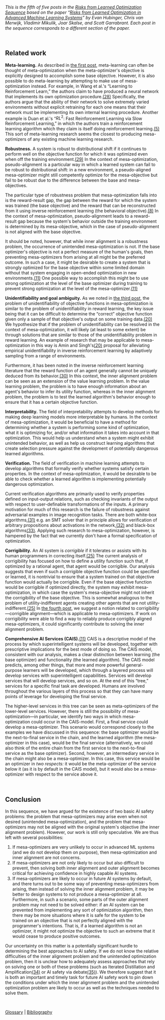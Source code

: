 _This is the fifth of five posts in the [Risks from Learned Optimization Sequence](https://www.alignmentforum.org/s/r9tYkB2a8Fp4DN8yB) based on the paper “[Risks from Learned Optimization in Advanced Machine Learning Systems](https://arxiv.org/abs/1906.01820)” by Evan Hubinger, Chris van Merwijk, Vladimir Mikulik, Joar Skalse, and Scott Garrabrant. Each post in the sequence corresponds to a different section of the paper._

&nbsp;

## Related work

**Meta-learning.** As described in [the first post](https://www.alignmentforum.org/s/r9tYkB2a8Fp4DN8yB/p/FkgsxrGf3QxhfLWHG), meta-learning can often be thought of meta-optimization when the meta-optimizer's objective is explicitly designed to accomplish some base objective. However, it is also possible to do meta-learning by attempting to make use of mesa-optimization instead. For example, in Wang et al.'s “Learning to Reinforcement Learn,” the authors claim to have produced a neural network that implements its own optimization procedure.[(28)](https://intelligence.org/learned-optimization#bibliography) Specifically, the authors argue that the ability of their network to solve extremely varied environments without explicit retraining for each one means that their network must be implementing its own internal learning procedure. Another example is Duan et al.'s “$RL^2$: Fast Reinforcement Learning via Slow Reinforcement Learning,” in which the authors train a reinforcement learning algorithm which they claim is itself doing reinforcement learning.[(5)](https://intelligence.org/learned-optimization#bibliography) This sort of meta-learning research seems the closest to producing mesa-optimizers of any existing machine learning research.

**Robustness.** A system is robust to distributional shift if it continues to perform well on the objective function for which it was optimized even when off the training environment.[(29)](https://intelligence.org/learned-optimization#bibliography) In the context of mesa-optimization, pseudo-alignment is a particular way in which a learned system can fail to be robust to distributional shift: in a new environment, a pseudo-aligned mesa-optimizer might still competently optimize for the mesa-objective but fail to be robust due to the difference between the base and mesa- objectives.

The particular type of robustness problem that mesa-optimization falls into is the reward-result gap, the gap between the reward for which the system was trained (the base objective) and the reward that can be reconstructed from it using inverse reinforcement learning (the behavioral objective).[(8)](https://intelligence.org/learned-optimization#bibliography) In the context of mesa-optimization, pseudo-alignment leads to a reward-result gap because the system's behavior outside the training environment is determined by its mesa-objective, which in the case of pseudo-alignment is not aligned with the base objective.

It should be noted, however, that while inner alignment is a robustness problem, the occurrence of unintended mesa-optimization is not. If the base optimizer's objective is not a perfect measure of the human's goals, then preventing mesa-optimizers from arising at all might be the preferred outcome. In such a case, it might be desirable to create a system that is strongly optimized for the base objective within some limited domain without that system engaging in open-ended optimization in new environments.[(11)](https://intelligence.org/learned-optimization#bibliography) One possible way to accomplish this might be to use strong optimization at the level of the base optimizer during training to prevent strong optimization at the level of the mesa-optimizer.[(11)](https://intelligence.org/learned-optimization#bibliography)

**Unidentifiability and goal ambiguity.** As we noted in [the third post](https://www.alignmentforum.org/s/r9tYkB2a8Fp4DN8yB/p/pL56xPoniLvtMDQ4J), the problem of unidentifiability of objective functions in mesa-optimization is similar to the problem of unidentifiability in reward learning, the key issue being that it can be difficult to determine the “correct” objective function given only a sample of that objective's output on some training data.[(20)](https://intelligence.org/learned-optimization#bibliography) We hypothesize that if the problem of unidentifiability can be resolved in the context of mesa-optimization, it will likely (at least to some extent) be through solutions that are similar to those of the unidentifiability problem in reward learning. An example of research that may be applicable to mesa-optimization in this way is Amin and Singh's[(20)](https://intelligence.org/learned-optimization#bibliography) proposal for alleviating empirical unidentifiability in inverse reinforcement learning by adaptively sampling from a range of environments.

Furthermore, it has been noted in the inverse reinforcement learning literature that the reward function of an agent generally cannot be uniquely deduced from its behavior.[(30)](https://intelligence.org/learned-optimization#bibliography) In this context, the inner alignment problem can be seen as an extension of the value learning problem. In the value learning problem, the problem is to have enough information about an agent's behavior to infer its utility function, whereas in the inner alignment problem, the problem is to test the learned algorithm's behavior enough to ensure that it has a certain objective function.

**Interpretability.** The field of interpretability attempts to develop methods for making deep learning models more interpretable by humans. In the context of mesa-optimization, it would be beneficial to have a method for determining whether a system is performing some kind of optimization, what it is optimizing for, and/or what information it takes into account in that optimization. This would help us understand when a system might exhibit unintended behavior, as well as help us construct learning algorithms that create selection pressure against the development of potentially dangerous learned algorithms.

**Verification.** The field of verification in machine learning attempts to develop algorithms that formally verify whether systems satisfy certain properties. In the context of mesa-optimization, it would be desirable to be able to check whether a learned algorithm is implementing potentially dangerous optimization.

Current verification algorithms are primarily used to verify properties defined on input-output relations, such as checking invariants of the output with respect to user-definable transformations of the inputs. A primary motivation for much of this research is the failure of robustness against adversarial examples in image recognition tasks. There are both white-box algorithms,[(31)](https://intelligence.org/learned-optimization#bibliography) e.g. an SMT solver that in principle allows for verification of arbitrary propositions about activations in the network,[(32)](https://intelligence.org/learned-optimization#bibliography) and black-box algorithms[(33)](https://intelligence.org/learned-optimization#bibliography). Applying such research to mesa-optimization, however, is hampered by the fact that we currently don't have a formal specification of optimization.

**Corrigibility.** An AI system is _corrigible_ if it tolerates or assists with its human programmers in correcting itself.[(25)](https://intelligence.org/learned-optimization#bibliography) The current analysis of corrigibility has focused on how to define a utility function such that, if optimized by a rational agent, that agent would be corrigible. Our analysis suggests that even if such a corrigible objective function could be specified or learned, it is nontrivial to ensure that a system trained on that objective function would actually be corrigible. Even if the base objective function would be corrigible if optimized directly, the system may exhibit mesa-optimization, in which case the system's mesa-objective might not inherit the corrigibility of the base objective. This is somewhat analogous to the problem of utility-indifferent agents creating other agents that are not utility-indifferent.[(25)](https://intelligence.org/learned-optimization#bibliography) In [the fourth post](https://www.alignmentforum.org/s/r9tYkB2a8Fp4DN8yB/p/zthDPAjh9w6Ytbeks), we suggest a notion related to corrigibility—corrigible alignment—which is applicable to mesa-optimizers. If work on corrigibility were able to find a way to reliably produce corrigibly aligned mesa-optimizers, it could significantly contribute to solving the inner alignment problem.

**Comprehensive AI Services (CAIS).**[(11)](https://intelligence.org/learned-optimization#bibliography) CAIS is a descriptive model of the process by which superintelligent systems will be developed, together with prescriptive implications for the best mode of doing so. The CAIS model, consistent with our analysis, makes a clear distinction between learning (the base optimizer) and functionality (the learned algorithm). The CAIS model predicts, among other things, that more and more powerful general-purpose learners will be developed, which through a layered process will develop services with superintelligent capabilities. Services will develop services that will develop services, and so on. At the end of this “tree,” services for a specific final task are developed. Humans are involved throughout the various layers of this process so that they can have many points of leverage for developing the final service.

The higher-level services in this tree can be seen as meta-optimizers of the lower-level services. However, there is still the possibility of mesa-optimization—in particular, we identify two ways in which mesa-optimization could occur in the CAIS-model. First, a final service could develop a mesa-optimizer. This scenario would correspond closely to the examples we have discussed in this sequence: the base optimizer would be the next-to-final service in the chain, and the learned algorithm (the mesa-optimizer in this case), would be the final service (alternatively, we could also think of the entire chain from the first service to the next-to-final service as the base optimizer). Second, however, an intermediary service in the chain might also be a mesa-optimizer. In this case, this service would be an optimizer in _two respects:_ it would be the meta-optimizer of the service below it (as it is by default in the CAIS model), but it would also be a mesa-optimizer with respect to the service above it.

&nbsp;

## Conclusion

In this sequence, we have argued for the existence of two basic AI safety problems: the problem that mesa-optimizers may arise even when not desired (unintended mesa-optimization), and the problem that mesa-optimizers may not be aligned with the original system's objective (the inner alignment problem). However, our work is still only speculative. We are thus left with several possibilities:

1. If mesa-optimizers are very unlikely to occur in advanced ML systems (and we do not develop them on purpose), then mesa-optimization and inner alignment are not concerns.
2. If mesa-optimizers are not only likely to occur but also difficult to prevent, then solving both inner alignment and outer alignment becomes critical for achieving confidence in highly capable AI systems.
3. If mesa-optimizers are likely to occur in future AI systems by default, and there turns out to be some way of preventing mesa-optimizers from arising, then instead of solving the inner alignment problem, it may be better to design systems to not produce a mesa-optimizer at all. Furthermore, in such a scenario, some parts of the outer alignment problem may not need to be solved either: if an AI system can be prevented from implementing any sort of optimization algorithm, then there may be more situations where it is safe for the system to be trained on an objective that is not perfectly aligned with the programmer's intentions. That is, if a learned algorithm is not an optimizer, it might not optimize the objective to such an extreme that it would cease to produce positive outcomes.

Our uncertainty on this matter is a potentially significant hurdle to determining the best approaches to AI safety. If we do not know the relative difficulties of the inner alignment problem and the unintended optimization problem, then it is unclear how to adequately assess approaches that rely on solving one or both of these problems (such as Iterated Distillation and Amplification[(34)](https://intelligence.org/learned-optimization#bibliography) or AI safety via debate[(35)](https://intelligence.org/learned-optimization#bibliography)). We therefore suggest that it is both an important and timely task for future AI safety work to pin down the conditions under which the inner alignment problem and the unintended optimization problem are likely to occur as well as the techniques needed to solve them.

&nbsp;

[Glossary](https://intelligence.org/learned-optimization/#glossary) | [Bibliography](https://intelligence.org/learned-optimization/#bibliography)

